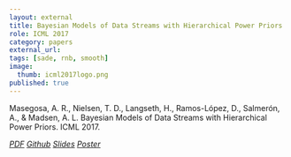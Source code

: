```yaml
---
layout: external
title: Bayesian Models of Data Streams with Hierarchical Power Priors
role: ICML 2017
category: papers
external_url:
tags: [sade, rnb, smooth]
image:
  thumb: icml2017logo.png
published: true
---
```


<!--

Making inferences from data streams is a pervasive problem in many modern data analysis
applications. But it requires to address the problem of continuous model updating, and
adapt to changes or drifts in the underlying data generating distribution. In this paper,
we approach these problems from a Bayesian perspective covering general conjugate
exponential models. Our proposal makes use of non-conjugate hierarchical priors to
explicitly model temporal changes of the model parameters. We also derive a novel
variational inference scheme which overcomes the use of non-conjugate priors while
maintaining the computational efficiency of variational methods over conjugate models.
The approach is validated on three real data sets over three latent variable models.
-->

Masegosa, A. R., Nielsen, T. D., Langseth, H., Ramos-López, D., Salmerón, A.,
& Madsen, A. L. Bayesian Models of Data Streams with Hierarchical Power Priors. ICML 2017.

<a href="http://proceedings.mlr.press/v70/masegosa17a.html"><i class="fa fa-file-pdf-o" aria-hidden="true"> PDF</i></a> <a href="https://github.com/amidst/toolbox"><i class="fa fa-github" aria-hidden="true" > Github</i></a> <a href="/papers/ICML2017-slides.pdf"><i class="fa fa-line-chart" aria-hidden="true" > Slides</i></a> <a href="/papers/ICML2017-poster.pdf"><i class="fa fa-line-chart" aria-hidden="true" > Poster</i></a>
